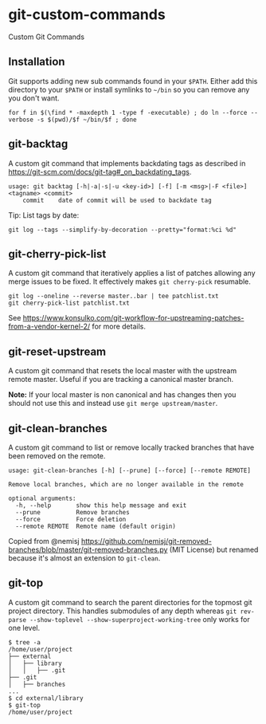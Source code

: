 # git-custom-commands
Custom Git Commands

## Installation

Git supports adding new sub commands found in your `$PATH`. Either add this directory to your `$PATH` or install symlinks to `~/bin` so you can remove any you don't want.

`for f in $(\find * -maxdepth 1 -type f -executable) ; do ln --force --verbose -s $(pwd)/$f ~/bin/$f ; done`

## git-backtag

A custom git command that implements backdating tags as described in https://git-scm.com/docs/git-tag#_on_backdating_tags.

```
usage: git backtag [-h|-a|-s|-u <key-id>] [-f] [-m <msg>|-F <file>] <tagname> <commit>
    commit    date of commit will be used to backdate tag
```

Tip: List tags by date:

```
git log --tags --simplify-by-decoration --pretty="format:%ci %d"
```

## git-cherry-pick-list

A custom git command that iteratively applies a list of patches allowing any merge issues to be fixed. It effectively makes `git cherry-pick` resumable.

```
git log --oneline --reverse master..bar | tee patchlist.txt
git cherry-pick-list patchlist.txt
```

See https://www.konsulko.com/git-workflow-for-upstreaming-patches-from-a-vendor-kernel-2/ for more details.

## git-reset-upstream

A custom git command that resets the local master with the upstream remote master. Useful if you are tracking a canonical master branch.

**Note:** If your local master is non canonical and has changes then you should not use this and instead use `git merge upstream/master`.

## git-clean-branches

A custom git command to list or remove locally tracked branches that have been removed on the remote.

```
usage: git-clean-branches [-h] [--prune] [--force] [--remote REMOTE]

Remove local branches, which are no longer available in the remote

optional arguments:
  -h, --help       show this help message and exit
  --prune          Remove branches
  --force          Force deletion
  --remote REMOTE  Remote name (default origin)
```

Copied from @nemisj https://github.com/nemisj/git-removed-branches/blob/master/git-removed-branches.py (MIT License) but renamed because it's almost an extension to `git-clean`.

## git-top

A custom git command to search the parent directories for the topmost git project directory. This handles submodules of any depth whereas `git rev-parse --show-toplevel --show-superproject-working-tree` only works for one level.

```
$ tree -a
/home/user/project
├── external
│   ├── library
│   │   ├── .git
├── .git
│   ├── branches
...
$ cd external/library
$ git-top
/home/user/project
```
